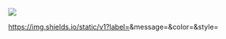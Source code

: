 <img src="https://img.shields.io/static/v1?label=Status&message=Finished&color=#FFCB05&style=plastic&logo=POKEMON"/>
    
https://img.shields.io/static/v1?label=<LABEL>&message=<MESSAGE>&color=<COLOR>&style=<STYLE>&logo=<LOGO>
https://img.shields.io/static/v1?label=<LABEL>&message=<MESSAGE>&color=<COLOR>&style=<STYLE>&logo=<LOGO>
https://img.shields.io/static/v1?label=<LABEL>&message=<MESSAGE>&color=<COLOR>&style=<STYLE>&logo=<LOGO>


<h1 align="center">
    <a href="https://erickpedrosa.github.io/Pokedex/">🔗 Pokédex</a>
</h1>

<p align="center">Uma pokédex completa que permite procurar por um pokémon especifico e saber de suas informações, como abilidades e fraquesas</p>

